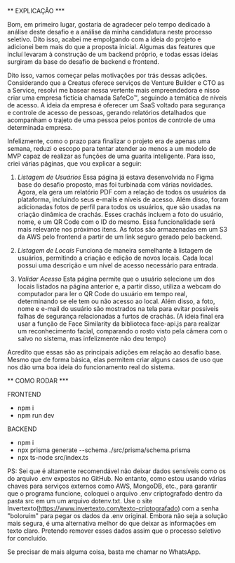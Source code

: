 
** EXPLICAÇÃO *** 

Bom, em primeiro lugar, gostaria de agradecer pelo tempo dedicado à análise deste desafio e a análise da minha candidatura neste processo seletivo. Dito isso, acabei me empolgando com a ideia do projeto e adicionei bem mais do que a proposta inicial. Algumas das features que incluí levaram à construção de um backend próprio, e todas essas ideias surgiram da base do desafio de backend e frontend.

Dito isso, vamos começar pelas motivações por trás dessas adições. Considerando que a Creatus oferece serviços de Venture Builder e CTO as a Service, resolvi me basear nessa vertente mais empreendedora e nisso criar uma empresa fictícia chamada SafeCo™, seguindo a temática de níveis de acesso. A ideia da empresa é oferecer um SaaS voltado para segurança e controle de acesso de pessoas, gerando relatórios detalhados que acompanham o trajeto de uma pessoa pelos pontos de controle de uma determinada empresa.

Infelizmente, como o prazo para finalizar o projeto era de apenas uma semana, reduzi o escopo para tentar atender ao menos a um modelo de MVP capaz de realizar as funções de uma guarita inteligente. Para isso, criei várias páginas, que vou explicar a seguir:

1) *Listagem de Usuários*
Essa página já estava desenvolvida no Figma base do desafio proposto, mas foi turbinada com várias novidades. Agora, ela gera um relatório PDF com a relação de todos os usuários da plataforma, incluindo seus e-mails e níveis de acesso. Além disso, foram adicionadas fotos de perfil para todos os usuários, que são usadas na criação dinâmica de crachás. Esses crachás incluem a foto do usuário, nome, e um QR Code com o ID do mesmo. Essa funcionalidade será mais relevante nos próximos itens. As fotos são armazenadas em um S3 da AWS pelo frontend a partir de um link seguro gerado pelo backend.

2) *Listagem de Locais*
Funciona de maneira semelhante à listagem de usuários, permitindo a criação e edição de novos locais. Cada local possui uma descrição e um nível de acesso necessário para entrada.

3) *Validar Acesso*
Esta página permite que o usuário selecione um dos locais listados na página anterior e, a partir disso, utiliza a webcam do computador para ler o QR Code do usuário em tempo real, determinando se ele tem ou não acesso ao local. Além disso, a foto, nome e e-mail do usuário são mostrados na tela para evitar possíveis falhas de segurança relacionadas a furtos de crachás. (A ideia final era usar a função de Face Similarity da biblioteca face-api.js para realizar um reconhecimento facial, comparando o rosto visto pela câmera com o salvo no sistema, mas infelizmente não deu tempo)

Acredito que essas são as principais adições em relação ao desafio base. Mesmo que de forma básica, elas permitem criar alguns casos de uso que nos dão uma boa ideia do funcionamento real do sistema.


** COMO RODAR *** 

FRONTEND
 - npm i
 - npm run dev 

BACKEND
- npm i
- npx prisma generate --schema ./src/prisma/schema.prisma
- npx ts-node src/index.ts

PS: Sei que é altamente recomendável não deixar dados sensíveis como os do arquivo .env expostos no GitHub. No entanto, como estou usando várias chaves para serviços externos como AWS, MongoDB, etc., para garantir que o programa funcione, coloquei o arquivo .env criptografado dentro da pasta src em um um arquivo dotenv.txt. Use o site Invertexto(https://www.invertexto.com/texto-criptografado) com a senha "boloruim" para pegar os dados da .env original. Embora não seja a solução mais segura, é uma alternativa melhor do que deixar as informações em texto claro. Pretendo remover esses dados assim que o processo seletivo for concluído.

Se precisar de mais alguma coisa, basta me chamar no WhatsApp.